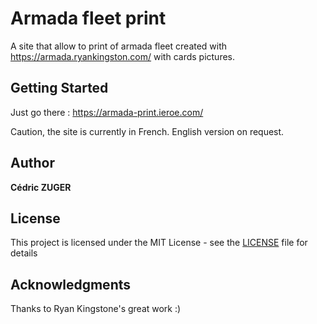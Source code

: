 # Armada fleet print

A site that allow to print of armada fleet created with https://armada.ryankingston.com/ with cards pictures.

## Getting Started

Just go there : https://armada-print.ieroe.com/

Caution, the site is currently in French. English version on request.

## Author

**Cédric ZUGER**

## License

This project is licensed under the MIT License - see the [LICENSE](LICENSE) file for details

## Acknowledgments

Thanks to Ryan Kingstone's great work :)
